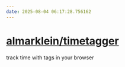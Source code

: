 ```yaml
---
date: 2025-08-04 06:17:28.756162
---
```


# [almarklein/timetagger](https://github.com/almarklein/timetagger)

track time with tags in your browser
